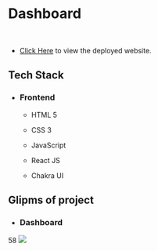
# Dashboard 
​
​
* [Click Here](https://fitbeo.vercel.app/) to view the deployed website.


## Tech Stack
 - ### Frontend 
   * HTML 5

   * CSS 3

   * JavaScript

   * React JS

   * Chakra UI

 ## Glipms of project
   - ### Dashboard 
58
<img src="https://i.imgur.com/ePZZDDd.png" />
